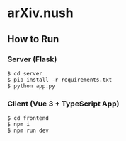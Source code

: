 # arXiv.nush

## How to Run

### Server (Flask)

```shell
$ cd server
$ pip install -r requirements.txt
$ python app.py
```

### Client (Vue 3 + TypeScript App)

```shell
$ cd frontend
$ npm i
$ npm run dev
```

